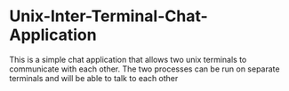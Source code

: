 # Unix-Inter-Terminal-Chat-Application
This is a simple chat application that allows two unix terminals to communicate with each other. The two processes can be run on separate terminals and will be able to talk to each other

